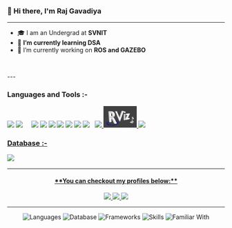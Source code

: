 ### 👋 Hi there, **I'm Raj Gavadiya**

<!--
**RajGavadiya7/RajGavadiya7** is a ✨ _special_ ✨ repository because its `README.md` (this file) appears on your GitHub profile.

Here are some ideas to get you started:

- 🔭 I’m currently working on 
- 🌱 I’m currently learning ...
- 👯 I’m looking to collaborate on ...
- 🤔 I’m looking for help with ...
- 💬 Ask me about ...
- 📫 How to reach me: ...
- 😄 Pronouns: ...
- ⚡ Fun fact: ...

 
**RajGavadiya7

-->
---

- 🎓 I am an Undergrad at **SVNIT**
- 🌱 **I’m currently learning DSA**
-  🔭 I’m currently working on **ROS and GAZEBO**
 

 <a href="https://github.com/RajGavadiya7/Rover_22"> <br>
<!--  <img src="https://i.pinimg.com/originals/a2/12/2c/a2122cfd71ef04defc5b97ad8e3afeed.jpg"  width="15%">  -->
</a>
---

<h3 align="left">Languages and Tools :-</h3>
<p   align="left"> 
   <img  src="https://upload.wikimedia.org/wikipedia/commons/thumb/1/18/C_Programming_Language.svg/1200px-C_Programming_Language.svg.png"  width="50"  alt=" "/>
   <img  src="https://upload.wikimedia.org/wikipedia/commons/thumb/1/18/ISO_C%2B%2B_Logo.svg/459px-ISO_C%2B%2B_Logo.svg.png?20170928190710" width="50" alt=" "/>
   <img  src="https://wallpapercave.com/wp/wp7250034.jpg" width="50" alt=""/> 
   <img  src="https://logos-world.net/wp-content/uploads/2021/10/Python-Symbol.png" width="50" alt=""/>   
   <img  src="https://upload.wikimedia.org/wikipedia/commons/thumb/6/61/HTML5_logo_and_wordmark.svg/1200px-HTML5_logo_and_wordmark.svg.png" width="50" alt=""/>
  <img  src="https://upload.wikimedia.org/wikipedia/commons/thumb/9/99/Unofficial_JavaScript_logo_2.svg/480px-Unofficial_JavaScript_logo_2.svg.png" height="50" alt=""/>
 <img src="https://upload.wikimedia.org/wikipedia/commons/thumb/d/d5/CSS3_logo_and_wordmark.svg/1452px-CSS3_logo_and_wordmark.svg.png" height="50"/> 
 <img src="https://w7.pngwing.com/pngs/403/269/png-transparent-react-react-native-logos-brands-in-colors-icon-thumbnail.png" height="50"/>
 <img src="https://banner2.cleanpng.com/20180425/jrw/kisspng-node-js-javascript-web-application-express-js-comp-5ae0f84e2a4242.1423638015246930701731.jpg" height="50"/>
 <img src="https://www.vectorlogo.zone/logos/ros/ros-ar21.png" height="50"/>
 <img src="https://classic.gazebosim.org/assets/gazebo_vert-af0a0ada204b42b6daca54e98766979e45e011ea22347ffe90580458476d26d6.png" height="50"/>
 
 <img src="https://w7.pngwing.com/pngs/628/224/png-transparent-bootstrap-plain-wordmark-logo-icon.png" height="50"/>
 <img src="https://external-preview.redd.it/S3jXaDIYR3kVbHqp_i5FJE2eE6PMgZWSZ4XyiPegTTI.jpg?auto=webp&s=61089211f4ba4a22a3e096bfd7854948e30eab75" height="50"/>
  <img src="http://gazebosim.org/assets/gazebo_vert-af0a0ada204b42b6daca54e98766979e45e011ea22347ffe90580458476d26d6.png" height="50" alt=""/>   
  <img src="https://logowik.com/content/uploads/images/git6963.jpg" height="50" alt=""/> 
  <a href="https://github.com/RajGavadiya7"><img src="https://1000logos.net/wp-content/uploads/2018/11/GitHub-logo.png?w=144" height="50 alt=""/>
   
   
 <img src="https://raw.githubusercontent.com/ros-visualization/rviz/noetic-devel/images/splash.png" padding= "20px" height="50"/>
 <img src="https://upload.wikimedia.org/wikipedia/commons/thumb/a/a8/Microsoft_Azure_Logo.svg/1024px-Microsoft_Azure_Logo.svg.png" height="50"/>
<!--  <img src="" height="50"/> -->
<!--  <img src="" height="50"/> -->
<!--  <img src="" height="50"/> -->

</p>

<h3 align="left">Database :-</h3>
<p align="left"> 
   <img  src="https://user-images.githubusercontent.com/89266138/177005682-d3f5ffd2-3c5d-4141-af70-4c5e8edaa2e2.png" height="50" alt=" "/>
</p>


                                                                                            
                                                                                            
---
<h4 align="center">  **You can checkout my profiles below:** </h4> 
<p align="center">
<a href="https://www.linkedin.com/in/raj-gavadiya-44238a221/"> <img src="https://img.icons8.com/color/48/000000/linkedin.png" width="4%"> </a>
<a href="mailto:rajpatel341233@gmail.com"> <img src="https://img.icons8.com/color/48/000000/gmail.png" width="4%"> </a>
<a href="https://www.facebook.com/profile.php?id=100014077717169"> <img src="https://img.icons8.com/color/48/000000/facebook.png" width="4%"> </a>
</p>
   
   
   
   
   -------------------------------------------------
   <p align="center">
  <img src="https://img.shields.io/badge/Languages-Java%20%7C%20C%20%7C%20Python%20%7C%20JavaScript%20%7C%20HTML%20%7C%20CSS-blue" alt="Languages">
  <img src="https://img.shields.io/badge/Database-PostgreSQL-blueviolet" alt="Database">
  <img src="https://img.shields.io/badge/Frameworks-NodeJS%20%7C%20ReactJS%20%7C%20ExpressJS-orange" alt="Frameworks">
  <img src="https://img.shields.io/badge/Skills-Data%20Structures%20%7C%20Algorithms%20%7C%20OOP%20%7C%20Git%20%7C%20GitHub%20%7C%20ROS%7C%20Competitive%20Programming-blue" alt="Skills">
  <img src="https://img.shields.io/badge/Familiar%20With-RDBMS%20%7C%20Deep%20Learning%20%7C%20Linear%20and%20Logistic%20Regression%20%7C%20Sklearn-yellow" alt="Familiar With">
</p>
